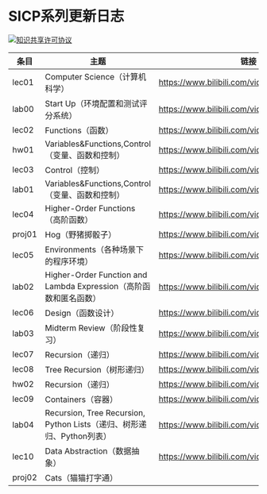 # SICP系列更新日志



<a rel="license" href="http://creativecommons.org/licenses/by-nc-sa/4.0/"><img alt="知识共享许可协议" style="border-width:0" src="https://i.creativecommons.org/l/by-nc-sa/4.0/88x31.png" /></a>



| 条目   | 主题                                                         | 链接                                        |
| ------ | ------------------------------------------------------------ | ------------------------------------------- |
| lec01  | Computer Science（计算机科学）                               | https://www.bilibili.com/video/BV1ML4y1P7KN |
| lab00  | Start Up（环境配置和测试评分系统）                           | https://www.bilibili.com/video/BV1aY411N7ZQ |
| lec02  | Functions（函数）                                            | https://www.bilibili.com/video/BV1rv4y1M7GP |
| hw01   | Variables&Functions,Control（变量、函数和控制）              | https://www.bilibili.com/video/BV13Z4y1i7Jw |
| lec03  | Control（控制）                                              | https://www.bilibili.com/video/BV1QT411g7dp |
| lab01  | Variables&Functions,Control（变量、函数和控制）              | https://www.bilibili.com/video/BV1yB4y1v7F7 |
| lec04  | Higher-Order Functions（高阶函数）                           | https://www.bilibili.com/video/BV1MB4y1B7GD |
| proj01 | Hog（野猪掷骰子）                                            | https://www.bilibili.com/video/BV1mY4y1n7i5 |
| lec05  | Environments（各种场景下的程序环境）                         | https://www.bilibili.com/video/BV1Jr4y1u7Pf |
| lab02  | Higher-Order Function and Lambda Expression（高阶函数和匿名函数） | https://www.bilibili.com/video/BV1zf4y1Z7MQ |
| lec06  | Design（函数设计）                                           | https://www.bilibili.com/video/BV1RS4y1n7CX |
| lab03  | Midterm Review（阶段性复习）                                 | https://www.bilibili.com/video/BV1U34y1n79U |
| lec07  | Recursion（递归）                                            | https://www.bilibili.com/video/BV1Ca411p7j5 |
| lec08  | Tree Recursion（树形递归）                                   | https://www.bilibili.com/video/BV1FT411J7Tq |
| hw02   | Recursion（递归）                                            | https://www.bilibili.com/video/BV18Z4y1Y7Wo |
| lec09  | Containers（容器）                                           | https://www.bilibili.com/video/BV1ie4y1R77y |
| lab04  | Recursion, Tree Recursion, Python Lists（递归、树形递归、Python列表） | https://www.bilibili.com/video/BV1gT411J7Tr |
| lec10  | Data Abstraction（数据抽象）                                 | https://www.bilibili.com/video/BV1da411n76i |
| proj02 | Cats（猫猫打字通）                                           |                                             |





